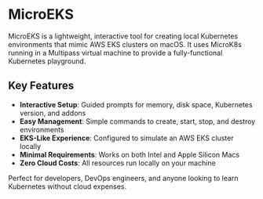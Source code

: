 # MicroEKS

MicroEKS is a lightweight, interactive tool for creating local Kubernetes environments that mimic AWS EKS clusters on macOS. It uses MicroK8s running in a Multipass virtual machine to provide a fully-functional Kubernetes playground.

## Key Features

- **Interactive Setup**: Guided prompts for memory, disk space, Kubernetes version, and addons
- **Easy Management**: Simple commands to create, start, stop, and destroy environments
- **EKS-Like Experience**: Configured to simulate an AWS EKS cluster locally
- **Minimal Requirements**: Works on both Intel and Apple Silicon Macs
- **Zero Cloud Costs**: All resources run locally on your machine

Perfect for developers, DevOps engineers, and anyone looking to learn Kubernetes without cloud expenses.
